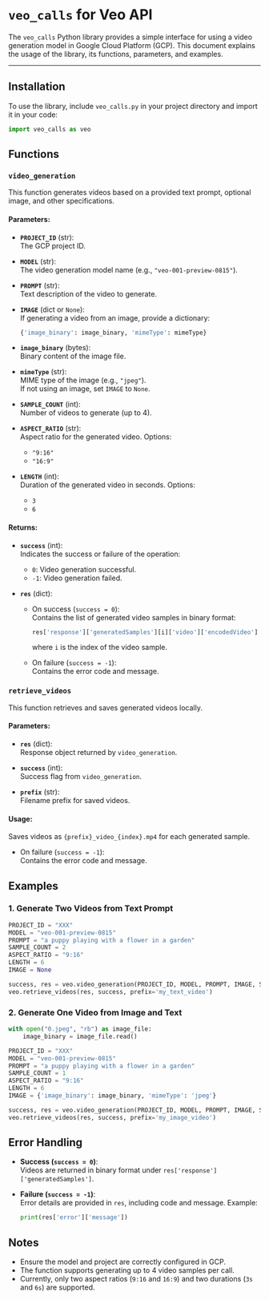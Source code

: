 # `veo_calls` for Veo API

The `veo_calls` Python library provides a simple interface for using a video generation model in Google Cloud Platform (GCP). This document explains the usage of the library, its functions, parameters, and examples.

---

## Installation

To use the library, include `veo_calls.py` in your project directory and import it in your code:

```python
import veo_calls as veo
```

## Functions

### `video_generation`
This function generates videos based on a provided text prompt, optional image, and other specifications.

#### Parameters:
- **`PROJECT_ID`** (str):  
  The GCP project ID.

- **`MODEL`** (str):  
  The video generation model name (e.g., `"veo-001-preview-0815"`).

- **`PROMPT`** (str):  
  Text description of the video to generate.

- **`IMAGE`** (dict or `None`):  
  If generating a video from an image, provide a dictionary:  
  ```python
  {'image_binary': image_binary, 'mimeType': mimeType}

- **`image_binary`** (bytes):  
  Binary content of the image file.

- **`mimeType`** (str):  
  MIME type of the image (e.g., `"jpeg"`).  
  If not using an image, set `IMAGE` to `None`.

- **`SAMPLE_COUNT`** (int):  
  Number of videos to generate (up to 4).

- **`ASPECT_RATIO`** (str):  
  Aspect ratio for the generated video. Options:  
  - `"9:16"`  
  - `"16:9"`

- **`LENGTH`** (int):  
  Duration of the generated video in seconds. Options:  
  - `3`  
  - `6`

#### Returns:
- **`success`** (int):  
  Indicates the success or failure of the operation:  
  - `0`: Video generation successful.  
  - `-1`: Video generation failed.

- **`res`** (dict):  
  - On success (`success = 0`):  
    Contains the list of generated video samples in binary format:  
    ```python
    res['response']['generatedSamples'][i]['video']['encodedVideo']
    ```
    where `i` is the index of the video sample.

  - On failure (`success = -1`):  
    Contains the error code and message.

### `retrieve_videos`
This function retrieves and saves generated videos locally.

#### Parameters:
- **`res`** (dict):  
  Response object returned by `video_generation`.

- **`success`** (int):  
  Success flag from `video_generation`.

- **`prefix`** (str):  
  Filename prefix for saved videos.

#### Usage:
Saves videos as `{prefix}_video_{index}.mp4` for each generated sample.


  - On failure (`success = -1`):  
    Contains the error code and message.

## Examples

### 1. Generate Two Videos from Text Prompt
```python
PROJECT_ID = "XXX"
MODEL = "veo-001-preview-0815"
PROMPT = "a puppy playing with a flower in a garden"
SAMPLE_COUNT = 2
ASPECT_RATIO = "9:16"
LENGTH = 6
IMAGE = None

success, res = veo.video_generation(PROJECT_ID, MODEL, PROMPT, IMAGE, SAMPLE_COUNT, ASPECT_RATIO, LENGTH)
veo.retrieve_videos(res, success, prefix='my_text_video')
```

### 2. Generate One Video from Image and Text
```python
with open("0.jpeg", "rb") as image_file:
    image_binary = image_file.read()

PROJECT_ID = "XXX"
MODEL = "veo-001-preview-0815"
PROMPT = "a puppy playing with a flower in a garden"
SAMPLE_COUNT = 1
ASPECT_RATIO = "9:16"
LENGTH = 6
IMAGE = {'image_binary': image_binary, 'mimeType': 'jpeg'}

success, res = veo.video_generation(PROJECT_ID, MODEL, PROMPT, IMAGE, SAMPLE_COUNT, ASPECT_RATIO, LENGTH)
veo.retrieve_videos(res, success, prefix='my_image_video')
```


## Error Handling

- **Success (`success = 0`)**:  
  Videos are returned in binary format under `res['response']['generatedSamples']`.

- **Failure (`success = -1`)**:  
  Error details are provided in `res`, including code and message. Example:
  ```python
  print(res['error']['message'])

## Notes

- Ensure the model and project are correctly configured in GCP.  
- The function supports generating up to 4 video samples per call.  
- Currently, only two aspect ratios (`9:16` and `16:9`) and two durations (`3s` and `6s`) are supported.






